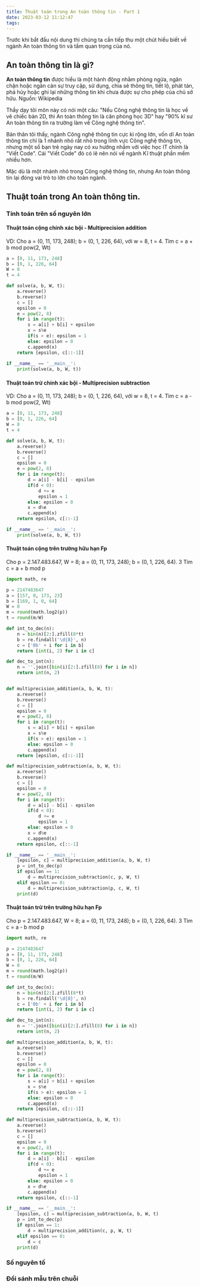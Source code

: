 ```yaml
---
title: Thuật toán trong An toàn thông tin - Part 1
date: 2023-03-12 11:12:47
tags:
---
```


Trước khi bắt đầu nội dung thì chúng ta cần tiếp thu một chút hiểu biết về ngành An toàn thông tin và tầm quan trọng của nó.

## An toàn thông tin là gì?

<b>An toàn thông tin</b> được hiểu là một hành động nhằm phòng ngừa, ngăn chặn hoặc ngăn cản sự truy cập, sử dụng, chia sẻ thông tin, tiết lộ, phát tán, phá hủy hoặc ghi lại những thông tin khi chưa được sự cho phép của chủ sở hữu.
Nguồn: Wikipedia

Thầy dạy tôi môn này có nói một câu: "Nếu Công nghệ thông tin là học về vẽ chiếc bàn 2D, thì An toàn thông tin là căn phòng học 3D" hay "90% kĩ sư An toàn thông tin ra trường làm về Công nghệ thông tin".

Bản thân tôi thấy, ngành Công nghệ thông tin cực kì rộng lớn, vốn dĩ An toàn thông tin chỉ là 1 nhánh nhỏ rất nhỏ trong lĩnh vực Công nghệ thông tin, nhưng một số bạn trẻ ngày nay có xu hướng nhầm với việc học IT chính là "Viết Code". Cái "Viết Code" đó có lẽ nên nói về ngành Kĩ thuật phần mềm nhiều hơn.

Mặc dù là một nhánh nhỏ trong Công nghệ thông tin, nhưng An toàn thông tin lại đóng vai trò to lớn cho toàn ngành.

## Thuật toán trong An toàn thông tin.

### Tính toán trên số nguyên lớn

#### Thuật toán cộng chính xác bội - Multiprecision addition

VD: Cho a = (0, 11, 173, 248); b = (0, 1, 226, 64), với w = 8, t = 4. Tìm c = a + b mod pow(2, Wt)
```py
a = [0, 11, 173, 248]
b = [0, 1, 226, 64]
W = 8
t = 4

def solve(a, b, W, t):
	a.reverse()
	b.reverse()
	c = []
	epsilon = 0
	e = pow(2, 8)
	for i in range(t):
		s = a[i] + b[i] + epsilon
		x = s%e
		if(s > e): epsilon = 1
		else: epsilon = 0 
		c.append(x)
	return [epsilon, c[::-1]]
	
if __name__ == '__main__':
	print(solve(a, b, W, t))
```

#### Thuật toán trừ chính xác bội - Multiprecision subtraction

VD: Cho a = (0, 11, 173, 248); b = (0, 1, 226, 64), với w = 8, t = 4. Tìm c = a - b mod pow(2, Wt)
```py
a = [0, 11, 173, 248]
b = [0, 1, 226, 64]
W = 8
t = 4

def solve(a, b, W, t):
	a.reverse()
	b.reverse()
	c = []
	epsilon = 0
	e = pow(2, 8)
	for i in range(t):
		d = a[i] - b[i] - epsilon
		if(d < 0): 
			d += e
			epsilon = 1
		else: epsilon = 0
		x = d%e
		c.append(x)
	return epsilon, c[::-1]

if __name__ == '__main__':
	print(solve(a, b, W, t))
```

#### Thuật toán cộng trên trường hữu hạn Fp

Cho p = 2.147.483.647, W = 8; a = (0, 11, 173, 248); b = (0, 1, 226, 64). 3 Tìm c = a + b mod p

```py
import math, re

p = 2147483647
a = [157, 0, 173, 23]
b = [169, 1, 0, 64]
W = 8
m = round(math.log2(p))
t = round(m/W)

def int_to_dec(n):
	n = bin(n)[2:].zfill(8*t)
	b = re.findall('\d{8}', n)
	c = ['0b' + i for i in b]
	return [int(i, 2) for i in c]

def dec_to_int(n):
	n = ''.join([bin(i)[2:].zfill(8) for i in n])
	return int(n, 2)


def multiprecision_addition(a, b, W, t):
	a.reverse()
	b.reverse()
	c = []
	epsilon = 0
	e = pow(2, 8)
	for i in range(t):
		s = a[i] + b[i] + epsilon
		x = s%e
		if(s > e): epsilon = 1
		else: epsilon = 0 
		c.append(x)
	return [epsilon, c[::-1]]

def multiprecision_subtraction(a, b, W, t):
	a.reverse()
	b.reverse()
	c = []
	epsilon = 0
	e = pow(2, 8)
	for i in range(t):
		d = a[i] - b[i] - epsilon
		if(d < 0): 
			d += e
			epsilon = 1
		else: epsilon = 0
		x = d%e
		c.append(x)
	return epsilon, c[::-1]

if __name__ == '__main__':
	[epsilon, c] = multiprecision_addition(a, b, W, t)
	p = int_to_dec(p)
	if epsilon == 1:
		d = multiprecision_subtraction(c, p, W, t)
	elif epsilon == 0:
		d = multiprecision_subtraction(p, c, W, t)
	print(d)	

```

#### Thuật toán trừ trên trường hữu hạn Fp

Cho p = 2.147.483.647, W = 8; a = (0, 11, 173, 248); b = (0, 1, 226, 64). 3 Tìm c = a - b mod p

```py
import math, re

p = 2147483647
a = [0, 11, 173, 248]
b = [0, 1, 226, 64]
W = 8
m = round(math.log2(p))
t = round(m/W)

def int_to_dec(n):
	n = bin(n)[2:].zfill(8*t)
	b = re.findall('\d{8}', n)
	c = ['0b' + i for i in b]
	return [int(i, 2) for i in c]

def dec_to_int(n):
	n = ''.join([bin(i)[2:].zfill(8) for i in n])
	return int(n, 2)

def multiprecision_addition(a, b, W, t):
	a.reverse()
	b.reverse()
	c = []
	epsilon = 0
	e = pow(2, 8)
	for i in range(t):
		s = a[i] + b[i] + epsilon
		x = s%e
		if(s > e): epsilon = 1
		else: epsilon = 0 
		c.append(x)
	return [epsilon, c[::-1]]

def multiprecision_subtraction(a, b, W, t):
	a.reverse()
	b.reverse()
	c = []
	epsilon = 0
	e = pow(2, 8)
	for i in range(t):
		d = a[i] - b[i] - epsilon
		if(d < 0): 
			d += e
			epsilon = 1
		else: epsilon = 0
		x = d%e
		c.append(x)
	return epsilon, c[::-1]

if __name__ == '__main__':
	[epsilon, c] = multiprecision_subtraction(a, b, W, t)
	p = int_to_dec(p)
	if epsilon == 1:
		d = multiprecision_addition(c, p, W, t)
	elif epsilon == 0:
		d = c
	print(d)	

```
### Số nguyên tố

### Đối sánh mẫu trên chuỗi



